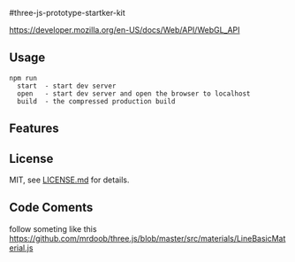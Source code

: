 #three-js-prototype-startker-kit

https://developer.mozilla.org/en-US/docs/Web/API/WebGL_API

## Usage

```
npm run
  start  - start dev server
  open   - start dev server and open the browser to localhost
  build  - the compressed production build
```

## Features

## License

MIT, see [LICENSE.md](http://github.com/mattdesl/budo-gulp-starter/blob/master/LICENSE.md) for details.

## Code Coments

follow someting like this https://github.com/mrdoob/three.js/blob/master/src/materials/LineBasicMaterial.js
